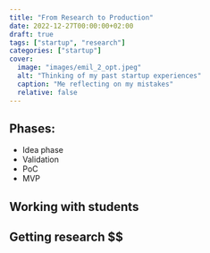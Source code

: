 ```yaml
---
title: "From Research to Production"
date: 2022-12-27T00:00:00+02:00
draft: true
tags: ["startup", "research"]
categories: ["startup"]
cover:
  image: "images/emil_2_opt.jpeg"
  alt: "Thinking of my past startup experiences"
  caption: "Me reflecting on my mistakes"
  relative: false
---
```



## Phases:
- Idea phase
- Validation
- PoC
- MVP

## Working with students

## Getting research $$

